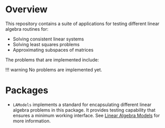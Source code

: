 # Overview

This repository contains a suite of applications for testing different linear
     algebra routines for:

- Solving consistent linear systems
- Solving least squares problems
- Approximating subspaces of matrices

The problems that are implemented include:

!!! warning
    No problems are implemented yet.

# Packages

- `LAModels` implements a standard for encapsulating different linear algebra 
    problems in this package. It provides testing capability that ensures a 
    minimum working interface. See [Linear Algebra Models](@ref) for more
    information.